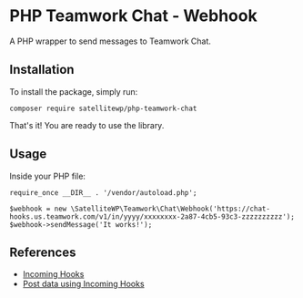 # PHP Teamwork Chat - Webhook
A PHP wrapper to send messages to Teamwork Chat.

## Installation

To install the package, simply run:

    composer require satellitewp/php-teamwork-chat

That's it! You are ready to use the library.


## Usage

Inside your PHP file:

    require_once __DIR__ . '/vendor/autoload.php';
  
    $webhook = new \SatelliteWP\Teamwork\Chat\Webhook('https://chat-hooks.us.teamwork.com/v1/in/yyyy/xxxxxxxx-2a87-4cb5-93c3-zzzzzzzzzz');
    $webhook->sendMessage('It works!');

## References

- [Incoming Hooks](https://developer.teamwork.com/guides/teamwork-chat-incoming-hooks/)
- [Post data using Incoming Hooks](https://developer.teamwork.com/guides/teamwork-chat-incoming-hooks/post-data-using-incoming-hooks/)
